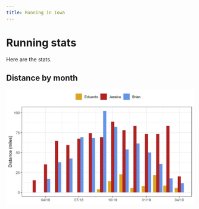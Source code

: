 ```yaml
---
title: Running in Iowa
---
```


# Running stats

Here are the stats.

## Distance by month
![](plots/compare-distance-by-month.jpg)

